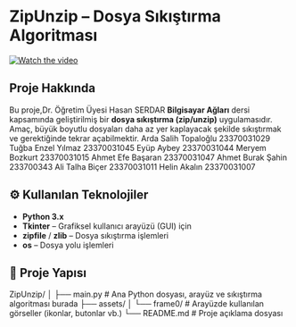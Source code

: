 #  ZipUnzip – Dosya Sıkıştırma Algoritması

[![Watch the video](https://img.youtube.com/vi/T-D1KVIuvjA/maxresdefault.jpg)](https://youtu.be/T-D1KVIuvjA)

##  Proje Hakkında
Bu proje,Dr. Öğretim Üyesi Hasan SERDAR **Bilgisayar Ağları** dersi kapsamında geliştirilmiş bir **dosya sıkıştırma (zip/unzip)** uygulamasıdır.  
Amaç, büyük boyutlu dosyaları daha az yer kaplayacak şekilde sıkıştırmak ve gerektiğinde tekrar açabilmektir.
Arda Salih Topaloğlu 23370031029  
Tuğba Enzel Yılmaz 23370031045
Eyüp Aybey 23370031044
Meryem Bozkurt 23370031015
Ahmet Efe Başaran 23370031047
Ahmet Burak Şahin 233700343
Ali Talha Biçer 23370031011
Helin Akalın 23370031007
## ⚙️ Kullanılan Teknolojiler
- **Python 3.x**
- **Tkinter** – Grafiksel kullanıcı arayüzü (GUI) için  
- **zipfile** / **zlib** – Dosya sıkıştırma işlemleri  
- **os** – Dosya yolu işlemleri

## 📁 Proje Yapısı
ZipUnzip/
│
├── main.py                # Ana Python dosyası, arayüz ve sıkıştırma algoritması burada
├── assets/
│   └── frame0/            # Arayüzde kullanılan görseller (ikonlar, butonlar vb.)
└── README.md              # Proje açıklama dosyası

